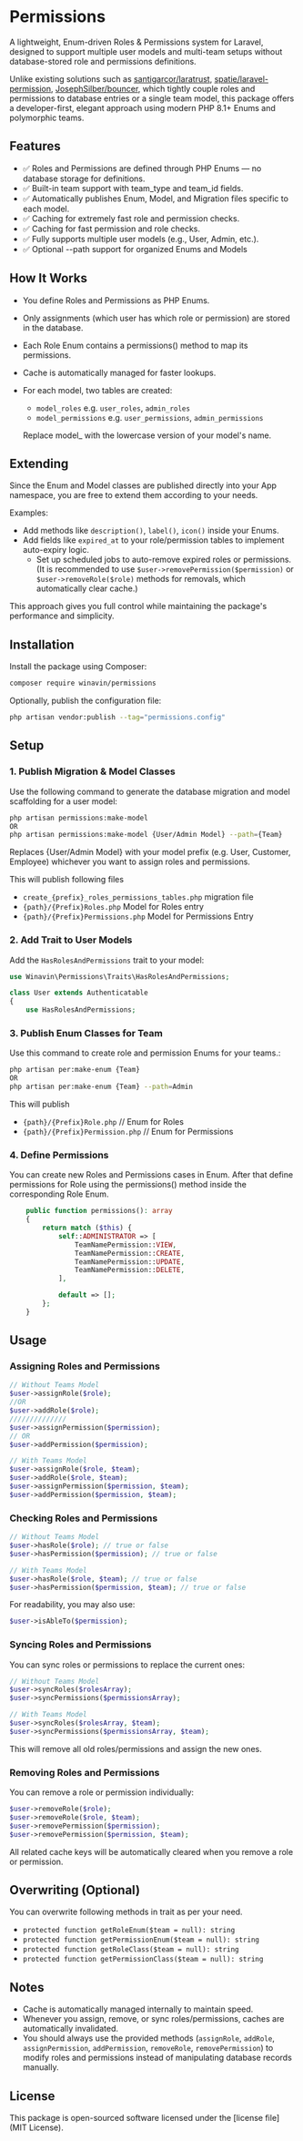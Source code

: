 # Permissions

A lightweight, Enum-driven Roles & Permissions system for Laravel, designed to support multiple user models and multi-team setups without database-stored role and permissions definitions.

Unlike existing solutions such as [santigarcor/laratrust](https://github.com/santigarcor/laratrust), [spatie/laravel-permission](https://github.com/spatie/laravel-permission), [JosephSilber/bouncer](https://github.com/JosephSilber/bouncer), which tightly couple roles and permissions to database entries or a single team model, this package offers a developer-first, elegant approach using modern PHP 8.1+ Enums and polymorphic teams.

## Features
- ✅ Roles and Permissions are defined through PHP Enums — no database storage for definitions.
- ✅ Built-in team support with team_type and team_id fields.
- ✅ Automatically publishes Enum, Model, and Migration files specific to each model.
- ✅ Caching for extremely fast role and permission checks.
- ✅ Caching for fast permission and role checks.
- ✅ Fully supports multiple user models (e.g., User, Admin, etc.).
- ✅ Optional --path support for organized Enums and Models

## How It Works
- You define Roles and Permissions as PHP Enums.
- Only assignments (which user has which role or permission) are stored in the database.
- Each Role Enum contains a permissions() method to map its permissions.
- Cache is automatically managed for faster lookups.
- For each model, two tables are created:
    - ```model_roles``` e.g. ```user_roles```, ```admin_roles```
    - ```model_permissions``` e.g. ```user_permissions```, ```admin_permissions```

    Replace model_ with the lowercase version of your model's name.

## Extending
Since the Enum and Model classes are published directly into your App namespace, you are free to extend them according to your needs.

Examples:
- Add methods like ```description()```, ```label()```, ```icon()``` inside your Enums.
- Add fields like ```expired_at``` to your role/permission tables to implement auto-expiry logic.
    - Set up scheduled jobs to auto-remove expired roles or permissions. (It is recommended to use ```$user->removePermission($permission)``` or ```$user->removeRole($role)``` methods for removals, which automatically clear cache.)

This approach gives you full control while maintaining the package's performance and simplicity.

## Installation

Install the package using Composer:

```bash
composer require winavin/permissions
```

Optionally, publish the configuration file:
```bash
php artisan vendor:publish --tag="permissions.config"
```

## Setup

### 1. Publish Migration & Model Classes
Use the following command to generate the database migration and model scaffolding for a user model:
```bash
php artisan permissions:make-model
OR
php artisan permissions:make-model {User/Admin Model} --path={Team}
```
Replaces {User/Admin Model} with your model prefix (e.g. User, Customer, Employee) whichever you want to assign roles and permissions.

This will publish following files
- ```create_{prefix}_roles_permissions_tables.php``` migration file
- ```{path}/{Prefix}Roles.php``` Model for Roles entry
- ```{path}/{Prefix}Permissions.php``` Model for Permissions Entry

### 2. Add Trait to User Models

Add the ```HasRolesAndPermissions``` trait to your model:
```php
use Winavin\Permissions\Traits\HasRolesAndPermissions;

class User extends Authenticatable
{
    use HasRolesAndPermissions;
```

### 3. Publish Enum Classes for Team
Use this command to create role and permission Enums for your teams.:
```bash
php artisan per:make-enum {Team}
OR
php artisan per:make-enum {Team} --path=Admin
```
This will publish 
- ```{path}/{Prefix}Role.php``` // Enum for Roles
- ```{path}/{Prefix}Permission.php``` // Enum for Permissions
### 4. Define Permissions
You can create new Roles and Permissions cases in Enum.
After that define permissions for Role using the permissions() method inside the corresponding Role Enum.

```php
    public function permissions(): array
    {
        return match ($this) {
            self::ADMINISTRATOR => [
                TeamNamePermission::VIEW,
                TeamNamePermission::CREATE,
                TeamNamePermission::UPDATE,
                TeamNamePermission::DELETE,
            ],

            default => [];
        };
    }
```

## Usage

### Assigning Roles and Permissions

```php
// Without Teams Model
$user->assignRole($role);
//OR
$user->addRole($role);
//////////////
$user->assignPermission($permission);
// OR
$user->addPermission($permission);

// With Teams Model
$user->assignRole($role, $team);
$user->addRole($role, $team);
$user->assignPermission($permission, $team);
$user->addPermission($permission, $team);
```

### Checking Roles and Permissions

```php
// Without Teams Model
$user->hasRole($role); // true or false
$user->hasPermission($permission); // true or false

// With Teams Model
$user->hasRole($role, $team); // true or false
$user->hasPermission($permission, $team); // true or false
```
For readability, you may also use:
```php
$user->isAbleTo($permission);
```

### Syncing Roles and Permissions

You can sync roles or permissions to replace the current ones:
```php
// Without Teams Model
$user->syncRoles($rolesArray);
$user->syncPermissions($permissionsArray);

// With Teams Model
$user->syncRoles($rolesArray, $team);
$user->syncPermissions($permissionsArray, $team);
```
This will remove all old roles/permissions and assign the new ones.

### Removing Roles and Permissions
You can remove a role or permission individually:
```php
$user->removeRole($role);
$user->removeRole($role, $team);
$user->removePermission($permission);
$user->removePermission($permission, $team);
```
All related cache keys will be automatically cleared when you remove a role or permission.

## Overwriting (Optional)
You can overwrite following methods in trait as per your need.
- ```protected function getRoleEnum($team = null): string```
- ```protected function getPermissionEnum($team = null): string```
- ```protected function getRoleClass($team = null): string```
- ```protected function getPermissionClass($team = null): string```

## Notes
- Cache is automatically managed internally to maintain speed.
- Whenever you assign, remove, or sync roles/permissions, caches are automatically invalidated.
- You should always use the provided methods (```assignRole```, ```addRole```, ```assignPermission```, ```addPermission```, ```removeRole```, ```removePermission```) to modify roles and permissions instead of manipulating database records manually.

## License

This package is open-sourced software licensed under the [license file](MIT License).
